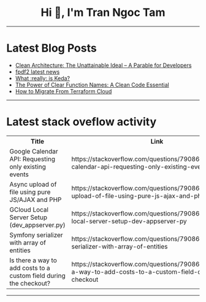 <h1 align="center">Hi 👋, I'm Tran Ngoc Tam</h1>

---

# Latest Blog Posts 
<!-- BLOG-POST-LIST:START -->
- [Clean Architecture: The Unattainable Ideal – A Parable for Developers](https://dev.to/simprl/clean-architecture-the-unattainable-ideal-a-parable-for-developers-38ih)
- [fpdf2 latest news](https://dev.to/lucasc/fpdf2-latest-news-7pc)
- [What :really: is Keda?](https://dev.to/mikkergimenez/what-really-is-keda-4fc2)
- [The Power of Clear Function Names: A Clean Code Essential](https://dev.to/56_kode/the-power-of-clear-function-names-a-clean-code-essential-12l2)
- [How to Migrate From Terraform Cloud](https://dev.to/spacelift/how-to-migrate-from-terraform-cloud-3nnp)
<!-- BLOG-POST-LIST:END -->

---

# Latest stack oveflow activity
<table>
  <tr><th>Title</th><th>Link</th></tr>
  <!-- STACKOVERFLOW:START --><tr><td>Google Calendar API: Requesting only existing events</td><td>https://stackoverflow.com/questions/79086911/google-calendar-api-requesting-only-existing-events</td></tr><tr><td>Async upload of file using pure JS/AJAX and PHP</td><td>https://stackoverflow.com/questions/79086850/async-upload-of-file-using-pure-js-ajax-and-php</td></tr><tr><td>GCloud Local Server Setup &lpar;dev_appserver.py&rpar;</td><td>https://stackoverflow.com/questions/79086772/gcloud-local-server-setup-dev-appserver-py</td></tr><tr><td>Symfony serializer with array of entities</td><td>https://stackoverflow.com/questions/79086760/symfony-serializer-with-array-of-entities</td></tr><tr><td>Is there a way to add costs to a custom field during the checkout?</td><td>https://stackoverflow.com/questions/79086619/is-there-a-way-to-add-costs-to-a-custom-field-during-the-checkout</td></tr><!-- STACKOVERFLOW:END -->
</table>

---


